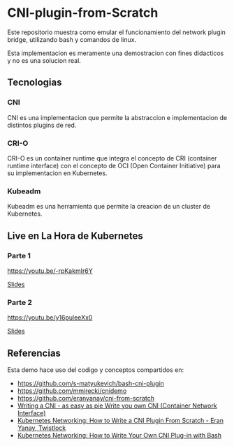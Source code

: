 # CNI-plugin-from-Scratch

Este repositorio muestra como emular el funcionamiento del network plugin bridge, utilizando bash y comandos de linux.

Esta implementacion es meramente una demostracion con fines didacticos y no es una solucion real.


## Tecnologias

### CNI

CNI es una implementacion que permite la abstraccion e implementacion de distintos plugins de red.

### CRI-O

CRI-O es un container runtime que integra el concepto de CRI (container runtime interface) con el concepto de OCI (Open Container Initiative) para su implementacion en Kubernetes.


### Kubeadm

Kubeadm es una herramienta que permite la creacion de un cluster de Kubernetes.


## Live en La Hora de Kubernetes

### Parte 1
https://youtu.be/-rpKakmIr6Y

[Slides](https://docs.google.com/presentation/d/e/2PACX-1vSQSQLmNCsGL43tMlHHgjsU9CDSgk83z06Pw5G7eDvE_WpJSNll7sahpI2C8alt542TlL1uHManhX5y/pub?start=true&loop=true&delayms=3000)

### Parte 2
https://youtu.be/y16puleeXx0

[Slides](https://docs.google.com/presentation/d/e/2PACX-1vR8y1MCoRu1SOapIBKMVgNXhLK-XOGTDBEU-PbA9wIzkTICe5ibMsJVLgwvvYRcvZbXk4wpHrhw0-zZ/embed?start=true&loop=true&delayms=3000)

## Referencias

Esta demo hace uso del codigo y conceptos compartidos en:

- https://github.com/s-matyukevich/bash-cni-plugin
- https://github.com/mmirecki/cnidemo
- https://github.com/eranyanay/cni-from-scratch
- [Writing a CNI - as easy as pie Write you own CNI (Container Network Interface)](https://youtu.be/hDIcS66HpSk)
- [Kubernetes Networking: How to Write a CNI Plugin From Scratch - Eran Yanay, Twistlock](https://youtu.be/zmYxdtFzK6s)
- [Kubernetes Networking: How to Write Your Own CNI Plug-in with Bash](https://www.altoros.com/blog/kubernetes-networking-writing-your-own-simple-cni-plug-in-with-bash/)